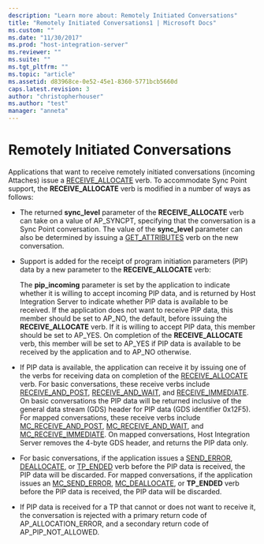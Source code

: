 ```yaml
---
description: "Learn more about: Remotely Initiated Conversations"
title: "Remotely Initiated Conversations1 | Microsoft Docs"
ms.custom: ""
ms.date: "11/30/2017"
ms.prod: "host-integration-server"
ms.reviewer: ""
ms.suite: ""
ms.tgt_pltfrm: ""
ms.topic: "article"
ms.assetid: d83968ce-0e52-45e1-8360-5771bcb5660d
caps.latest.revision: 3
author: "christopherhouser"
ms.author: "test"
manager: "anneta"
---
```

# Remotely Initiated Conversations
Applications that want to receive remotely initiated conversations (incoming Attaches) issue a [RECEIVE_ALLOCATE](./receive-allocate1.md) verb. To accommodate Sync Point support, the **RECEIVE_ALLOCATE** verb is modified in a number of ways as follows:  
  
-   The returned **sync_level** parameter of the **RECEIVE_ALLOCATE** verb can take on a value of AP_SYNCPT, specifying that the conversation is a Sync Point conversation. The value of the **sync_level** parameter can also be determined by issuing a [GET_ATTRIBUTES](./get-attributes2.md) verb on the new conversation.  
  
-   Support is added for the receipt of program initiation parameters (PIP) data by a new parameter to the **RECEIVE_ALLOCATE** verb:  
  
     The **pip_incoming** parameter is set by the application to indicate whether it is willing to accept incoming PIP data, and is returned by Host Integration Server to indicate whether PIP data is available to be received. If the application does not want to receive PIP data, this member should be set to AP_NO, the default, before issuing the **RECEIVE_ALLOCATE** verb. If it is willing to accept PIP data, this member should be set to AP_YES. On completion of the **RECEIVE_ALLOCATE** verb, this member will be set to AP_YES if PIP data is available to be received by the application and to AP_NO otherwise.  
  
-   If PIP data is available, the application can receive it by issuing one of the verbs for receiving data on completion of the [RECEIVE_ALLOCATE](./receive-allocate1.md) verb. For basic conversations, these receive verbs include [RECEIVE_AND_POST](./receive-and-post1.md), [RECEIVE_AND_WAIT](./receive-and-wait2.md), and [RECEIVE_IMMEDIATE](./receive-immediate1.md). On basic conversations the PIP data will be returned inclusive of the general data stream (GDS) header for PIP data (GDS identifier 0x12F5). For mapped conversations, these receive verbs include [MC_RECEIVE_AND_POST](./mc-receive-and-post2.md), [MC_RECEIVE_AND_WAIT](./mc-receive-and-wait2.md), and [MC_RECEIVE_IMMEDIATE](./mc-receive-immediate2.md). On mapped conversations, Host Integration Server removes the 4-byte GDS header, and returns the PIP data only.  
  
-   For basic conversations, if the application issues a [SEND_ERROR](./send-error2.md), [DEALLOCATE](./deallocate2.md), or [TP_ENDED](./tp-ended1.md) verb before the PIP data is received, the PIP data will be discarded. For mapped conversations, if the application issues an [MC_SEND_ERROR](./mc-send-error2.md), [MC_DEALLOCATE](./mc-deallocate2.md), or **TP_ENDED** verb before the PIP data is received, the PIP data will be discarded.  
  
-   If PIP data is received for a TP that cannot or does not want to receive it, the conversation is rejected with a primary return code of AP_ALLOCATION_ERROR, and a secondary return code of AP_PIP_NOT_ALLOWED.
